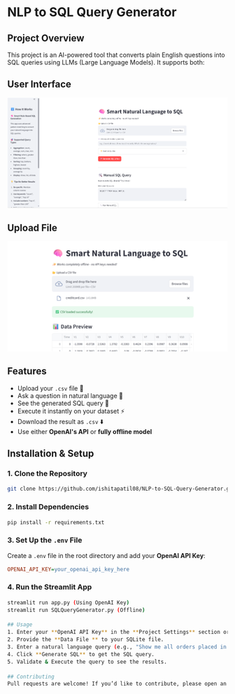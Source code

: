 # NLP to SQL Query Generator
## Project Overview
This project is an AI-powered tool that converts plain English questions into SQL queries using LLMs (Large Language Models). It supports both:
## User Interface
![image](img1.png)
## Upload File 
![image](img3.png)
## Features

- Upload your `.csv` file 📂
- Ask a question in natural language 💬
- See the generated SQL query 💾
- Execute it instantly on your dataset ⚡
- Download the result as `.csv` ⬇️
- Use either **OpenAI's API** or **fully offline model**

##  Installation & Setup
### 1️. Clone the Repository
```bash
git clone https://github.com/ishitapatil08/NLP-to-SQL-Query-Generator.git
```

### 2. Install Dependencies
```bash
pip install -r requirements.txt
```

### 3. Set Up the `.env` File
Create a `.env` file in the root directory and add your **OpenAI API Key**:
```ini
OPENAI_API_KEY=your_openai_api_key_here
```

### 4. Run the Streamlit App
```bash
streamlit run app.py (Using OpenAI Key)
streamlit run SQLQueryGenerator.py (Offline)

## Usage
1. Enter your **OpenAI API Key** in the **Project Settings** section or let it load from `.env`.
2. Provide the **Data File ** to your SQLite file.
3. Enter a natural language query (e.g., "Show me all orders placed in June").
4. Click **Generate SQL** to get the SQL query.
5. Validate & Execute the query to see the results.

## Contributing
Pull requests are welcome! If you’d like to contribute, please open an issue first to discuss your changes.
